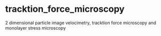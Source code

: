 # tracktion_force_microscopy
2 dimensional particle image velocimetry, tracktion force microscopy and monolayer stress microscopy
